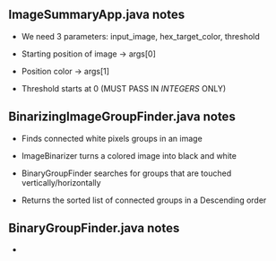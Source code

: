 ImageSummaryApp.java notes 
--------------------------------------------------------------------------------------------------------------------------

- We need 3 parameters: input_image, hex_target_color, threshold

- Starting position of image -> args[0]

- Position color -> args[1]

- Threshold starts at 0
(MUST PASS IN *INTEGERS* ONLY)

BinarizingImageGroupFinder.java notes 
--------------------------------------------------------------------------------------------------------------------------

- Finds connected white pixels groups in an image 

- ImageBinarizer turns a colored image into black and white 

- BinaryGroupFinder searches for groups that are touched vertically/horizontally 

- Returns the sorted list of connected groups in a Descending order 

BinaryGroupFinder.java notes 
--------------------------------------------------------------------------------------------------------------------------

- 